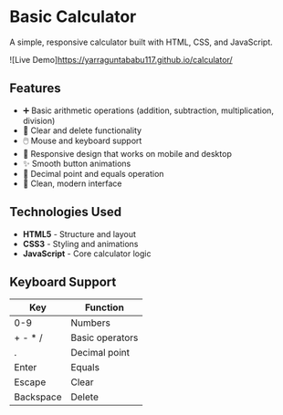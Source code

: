 # Basic Calculator

A simple, responsive calculator built with HTML, CSS, and JavaScript.

![Live Demo]https://yarraguntababu117.github.io/calculator/

## Features

- ➕ Basic arithmetic operations (addition, subtraction, multiplication, division)
- 🔢 Clear and delete functionality
- 🖱️ Mouse and keyboard support
- 📱 Responsive design that works on mobile and desktop
- ✨ Smooth button animations
- 🟰 Decimal point and equals operation
- 🎨 Clean, modern interface

## Technologies Used

- **HTML5** - Structure and layout
- **CSS3** - Styling and animations
- **JavaScript** - Core calculator logic


## Keyboard Support

| Key          | Function       |
|--------------|----------------|
| 0-9          | Numbers        |
| + - * /      | Basic operators|
| .            | Decimal point  |
| Enter        | Equals         |
| Escape       | Clear          |
| Backspace    | Delete         |

